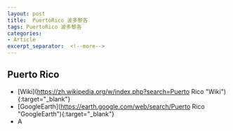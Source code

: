 ```yaml
---
layout: post
title:  PuertoRico 波多黎各
tags: PuertoRico 波多黎各 
categories:
- Article
excerpt_separator:  <!--more-->
---
```

## Puerto Rico 
- [Wiki](https://zh.wikipedia.org/w/index.php?search=Puerto Rico "Wiki"){:target="_blank"} 
- [GoogleEarth](https://earth.google.com/web/search/Puerto Rico "GoogleEarth"){:target="_blank"} 
- A 

